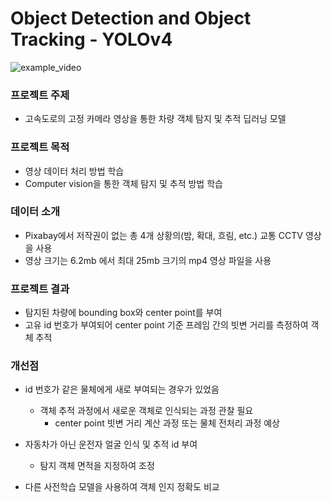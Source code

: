 # Object Detection and Object Tracking - YOLOv4

![example_video](https://user-images.githubusercontent.com/106287761/223606020-64ca9609-fc7f-40f6-a0d1-0d19c13fb082.gif)

### 프로젝트 주제
* 고속도로의 고정 카메라 영상을 통한 차량 객체 탐지 및 추적 딥러닝 모델

### 프로젝트 목적
* 영상 데이터 처리 방법 학습
* Computer vision을 통한 객체 탐지 및 추적 방법 학습

### 데이터 소개
* Pixabay에서 저작권이 없는 총 4개 상황의(밤, 확대, 흐림, etc.) 교통 CCTV 영상을 사용
* 영상 크기는 6.2mb 에서 최대 25mb 크기의 mp4 영상 파일을 사용

### 프로젝트 결과
* 탐지된 차량에 bounding box와 center point를 부여
* 고유 id 번호가 부여되어 center point 기준 프레임 간의 빗변 거리를 측정하여 객체 추적

### 개선점
* id 번호가 같은 물체에게 새로 부여되는 경우가 있었음
    * 객체 추적 과정에서 새로운 객체로 인식되는 과정 관찰 필요
        * center point 빗변 거리 계산 과정 또는 물체 전처리 과정 예상

* 자동차가 아닌 운전자 얼굴 인식 및 추적 id 부여
    * 탐지 객체 면적을 지정하여 조정

* 다른 사전학습 모델을 사용하여 객체 인지 정확도 비교
